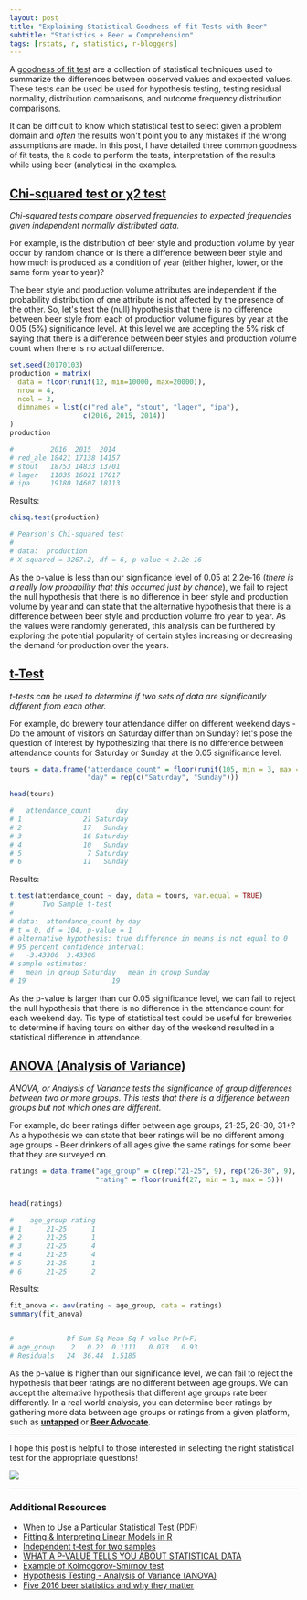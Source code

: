 ```yaml
---
layout: post
title: "Explaining Statistical Goodness of fit Tests with Beer"
subtitle: "Statistics + Beer = Comprehension"
tags: [rstats, r, statistics, r-bloggers]
---
```


A [goodness of fit test](https://en.wikipedia.org/wiki/Goodness_of_fit) are a collection of statistical techniques used to summarize the differences between observed values and expected values. These tests can be used be used for hypothesis testing, testing residual normality, distribution comparisons, and outcome frequency distribution comparisons.

It can be difficult to know which statistical test to select given a problem domain and *often* the results won't point you to any mistakes if the wrong assumptions are made. In this post, I have detailed three common goodness of fit tests, the `R` code to perform the tests, interpretation of the results while using beer (analytics) in the examples.

## [Chi-squared test or χ2 test](https://en.wikipedia.org/wiki/Chi-squared_test)

*Chi-squared tests compare observed frequencies to expected frequencies given independent normally distributed data.*

For example, is the distribution of beer style and production volume by year occur by random chance or is there a difference between beer style and how much is produced as a condition of year (either higher, lower, or the same form year to year)?

The beer style and production volume attributes are independent if the probability distribution of one attribute is not affected by the presence of the other. So, let's test the (null) hypothesis that there is no difference between beer style from each of production volume figures by year at the 0.05 (5%) significance level. At this level we are accepting the 5% risk of saying that there is a difference between beer styles and production volume count when there is no actual difference.

```r
set.seed(20170103)
production = matrix(
  data = floor(runif(12, min=10000, max=20000)),
  nrow = 4,
  ncol = 3,
  dimnames = list(c("red_ale", "stout", "lager", "ipa"),
                  c(2016, 2015, 2014))
)
production
```
```r
#         2016  2015  2014
# red_ale 18421 17138 14157
# stout   18753 14833 13701
# lager   11035 16021 17017
# ipa     19180 14607 18113

```

Results:

```r
chisq.test(production)

# Pearson's Chi-squared test
#
# data:  production
# X-squared = 3267.2, df = 6, p-value < 2.2e-16
```

As the p-value is less than our significance level of 0.05 at 2.2e-16 (*there is a really low probability that this occurred just by chance*), we fail to reject the null hypothesis that there is no difference in beer style and production volume by year and can state that the alternative hypothesis that there is a difference between beer style and production volume fro year to year. As the values were randomly generated, this analysis can be furthered by exploring the potential popularity of certain styles increasing or decreasing the demand for production over the years.


## [t-Test](https://en.wikipedia.org/wiki/Student's_t-test)

*t-tests can be used to determine if two sets of data are significantly different from each other.*

For example, do brewery tour attendance differ on different weekend days - Do the amount of visitors on Saturday differ than on Sunday? let's pose the question of interest by hypothesizing that there is no difference between attendance counts for Saturday or Sunday at the 0.05 significance level.

```r
tours = data.frame("attendance_count" = floor(runif(105, min = 3, max = 35)),
                   "day" = rep(c("Saturday", "Sunday")))

head(tours)
```

```r
#   attendance_count      day
# 1               21 Saturday
# 2               17   Sunday
# 3               16 Saturday
# 4               10   Sunday
# 5                7 Saturday
# 6               11   Sunday
```

Results:

```r
t.test(attendance_count ~ day, data = tours, var.equal = TRUE)
#       Two Sample t-test
#
# data:  attendance_count by day
# t = 0, df = 104, p-value = 1
# alternative hypothesis: true difference in means is not equal to 0
# 95 percent confidence interval:
#   -3.43306  3.43306
# sample estimates:
#   mean in group Saturday   mean in group Sunday
# 19                     19
```

As the p-value is larger than our 0.05 significance level, we can fail to reject the null hypothesis that there is no difference in the attendance count for each weekend day. Tis type of statistical test could be useful for breweries to determine if having tours on either day of the weekend resulted in a statistical difference in attendance.


## [ANOVA (Analysis of Variance)](https://en.wikipedia.org/wiki/Analysis_of_variance)

*ANOVA, or Analysis of Variance tests the significance of group differences between two or more groups. This tests that there is a difference between groups but not which ones are different.*

For example, do beer ratings differ between age groups, 21-25, 26-30, 31+? As a hypothesis we can state that beer ratings will be no different among age groups - Beer drinkers of all ages give the same ratings for some beer that they are surveyed on.

```r
ratings = data.frame("age_group" = c(rep("21-25", 9), rep("26-30", 9), rep("31+", 9)),
                     "rating" = floor(runif(27, min = 1, max = 5)))


head(ratings)
```

```r
#    age_group rating
# 1      21-25      1
# 2      21-25      1
# 3      21-25      4
# 4      21-25      4
# 5      21-25      1
# 6      21-25      2

```

Results:

```r
fit_anova <- aov(rating ~ age_group, data = ratings)
summary(fit_anova)


#             Df Sum Sq Mean Sq F value Pr(>F)
# age_group    2   0.22  0.1111   0.073   0.93
# Residuals   24  36.44  1.5185    
```

As the p-value is higher than our significance level, we can fail to reject the hypothesis that beer ratings are no different between age groups. We can accept the alternative hypothesis that different age groups rate beer differently. In a real world analysis, you can determine beer ratings by gathering more data between age groups or ratings from a given platform, such as [**untapped**](https://untappd.com/) or [**Beer Advocate**](https://www.beeradvocate.com/).

----

I hope this post is helpful to those interested in selecting the right statistical test for the appropriate questions!

![](http://i.giphy.com/RqbkeCZGgipSo.gif)

----

### Additional Resources

* [When to Use a Particular Statistical Test (PDF)](http://www.csun.edu/~amarenco/Fcs%20682/When%20to%20use%20what%20test.pdf)
* [Fitting & Interpreting Linear Models in R](http://blog.yhat.com/posts/r-lm-summary.html)
* [Independent t-test for two samples](https://statistics.laerd.com/statistical-guides/independent-t-test-statistical-guide.php)
* [WHAT A P-VALUE TELLS YOU ABOUT STATISTICAL DATA](http://www.dummies.com/education/math/statistics/what-a-p-value-tells-you-about-statistical-data/)
* [Example of Kolmogorov-Smirnov test](https://jasdumas.github.io/tech-short-papers/Example_of_Kolmogorov_Smirnov_test2.html)
* [Hypothesis Testing - Analysis of Variance (ANOVA)](http://sphweb.bumc.bu.edu/otlt/MPH-Modules/BS/BS704_HypothesisTesting-ANOVA/BS704_HypothesisTesting-Anova_print.html)
* [Five 2016 beer statistics and why they matter](http://draftmag.com/five-2016-beer-statistics-and-why-they-matter/)
